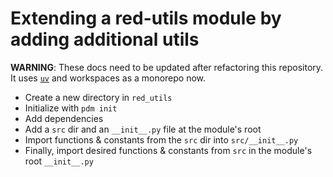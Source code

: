 # Extending a red-utils module by adding additional utils

**WARNING**: These docs need to be updated after refactoring this repository. It uses [`uv`](https://docs.astral.sh) and workspaces as a monorepo now.

- Create a new directory in `red_utils`
- Initialize with `pdm init`
- Add dependencies
- Add a `src` dir and an `__init__.py` file at the module's root
- Import functions & constants from the `src` dir into `src/__init__.py`
- Finally, import desired functions & constants from `src` in the module's root `__init__.py`
